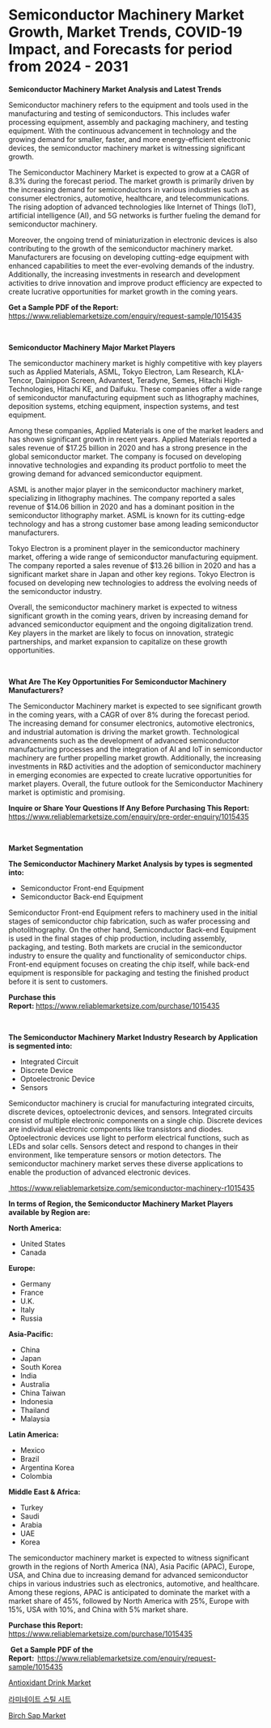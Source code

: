 <p><h1>Semiconductor Machinery Market Growth, Market Trends, COVID-19 Impact, and Forecasts for period from 2024 - 2031</h1></p><p><strong>Semiconductor Machinery Market Analysis and Latest Trends</strong></p>
<p><p>Semiconductor machinery refers to the equipment and tools used in the manufacturing and testing of semiconductors. This includes wafer processing equipment, assembly and packaging machinery, and testing equipment. With the continuous advancement in technology and the growing demand for smaller, faster, and more energy-efficient electronic devices, the semiconductor machinery market is witnessing significant growth.</p><p>The Semiconductor Machinery Market is expected to grow at a CAGR of 8.3% during the forecast period. The market growth is primarily driven by the increasing demand for semiconductors in various industries such as consumer electronics, automotive, healthcare, and telecommunications. The rising adoption of advanced technologies like Internet of Things (IoT), artificial intelligence (AI), and 5G networks is further fueling the demand for semiconductor machinery.</p><p>Moreover, the ongoing trend of miniaturization in electronic devices is also contributing to the growth of the semiconductor machinery market. Manufacturers are focusing on developing cutting-edge equipment with enhanced capabilities to meet the ever-evolving demands of the industry. Additionally, the increasing investments in research and development activities to drive innovation and improve product efficiency are expected to create lucrative opportunities for market growth in the coming years.</p></p>
<p><strong>Get a Sample PDF of the Report:&nbsp;</strong> <a href="https://www.reliablemarketsize.com/enquiry/request-sample/1015435">https://www.reliablemarketsize.com/enquiry/request-sample/1015435</a></p>
<p>&nbsp;</p>
<p><strong>Semiconductor Machinery Major Market Players</strong></p>
<p><p>The semiconductor machinery market is highly competitive with key players such as Applied Materials, ASML, Tokyo Electron, Lam Research, KLA-Tencor, Dainippon Screen, Advantest, Teradyne, Semes, Hitachi High-Technologies, Hitachi KE, and Daifuku. These companies offer a wide range of semiconductor manufacturing equipment such as lithography machines, deposition systems, etching equipment, inspection systems, and test equipment.</p><p>Among these companies, Applied Materials is one of the market leaders and has shown significant growth in recent years. Applied Materials reported a sales revenue of $17.25 billion in 2020 and has a strong presence in the global semiconductor market. The company is focused on developing innovative technologies and expanding its product portfolio to meet the growing demand for advanced semiconductor equipment.</p><p>ASML is another major player in the semiconductor machinery market, specializing in lithography machines. The company reported a sales revenue of $14.06 billion in 2020 and has a dominant position in the semiconductor lithography market. ASML is known for its cutting-edge technology and has a strong customer base among leading semiconductor manufacturers.</p><p>Tokyo Electron is a prominent player in the semiconductor machinery market, offering a wide range of semiconductor manufacturing equipment. The company reported a sales revenue of $13.26 billion in 2020 and has a significant market share in Japan and other key regions. Tokyo Electron is focused on developing new technologies to address the evolving needs of the semiconductor industry.</p><p>Overall, the semiconductor machinery market is expected to witness significant growth in the coming years, driven by increasing demand for advanced semiconductor equipment and the ongoing digitalization trend. Key players in the market are likely to focus on innovation, strategic partnerships, and market expansion to capitalize on these growth opportunities.</p></p>
<p>&nbsp;</p>
<p><strong>What Are The Key Opportunities For Semiconductor Machinery Manufacturers?</strong></p>
<p><p>The Semiconductor Machinery market is expected to see significant growth in the coming years, with a CAGR of over 8% during the forecast period. The increasing demand for consumer electronics, automotive electronics, and industrial automation is driving the market growth. Technological advancements such as the development of advanced semiconductor manufacturing processes and the integration of AI and IoT in semiconductor machinery are further propelling market growth. Additionally, the increasing investments in R&D activities and the adoption of semiconductor machinery in emerging economies are expected to create lucrative opportunities for market players. Overall, the future outlook for the Semiconductor Machinery market is optimistic and promising.</p></p>
<p><strong>Inquire or Share Your Questions If Any Before Purchasing This Report:</strong> <a href="https://www.reliablemarketsize.com/enquiry/pre-order-enquiry/1015435">https://www.reliablemarketsize.com/enquiry/pre-order-enquiry/1015435</a></p>
<p>&nbsp;</p>
<p><strong>Market Segmentation</strong></p>
<p><strong>The Semiconductor Machinery Market Analysis by types is segmented into:</strong></p>
<p><ul><li>Semiconductor Front-end Equipment</li><li>Semiconductor Back-end Equipment</li></ul></p>
<p><p>Semiconductor Front-end Equipment refers to machinery used in the initial stages of semiconductor chip fabrication, such as wafer processing and photolithography. On the other hand, Semiconductor Back-end Equipment is used in the final stages of chip production, including assembly, packaging, and testing. Both markets are crucial in the semiconductor industry to ensure the quality and functionality of semiconductor chips. Front-end equipment focuses on creating the chip itself, while back-end equipment is responsible for packaging and testing the finished product before it is sent to customers.</p></p>
<p><strong>Purchase this Report:&nbsp;</strong><a href="https://www.reliablemarketsize.com/purchase/1015435">https://www.reliablemarketsize.com/purchase/1015435</a></p>
<p>&nbsp;</p>
<p><strong>The Semiconductor Machinery Market Industry Research by Application is segmented into:</strong></p>
<p><ul><li>Integrated Circuit</li><li>Discrete Device</li><li>Optoelectronic Device</li><li>Sensors</li></ul></p>
<p><p>Semiconductor machinery is crucial for manufacturing integrated circuits, discrete devices, optoelectronic devices, and sensors. Integrated circuits consist of multiple electronic components on a single chip. Discrete devices are individual electronic components like transistors and diodes. Optoelectronic devices use light to perform electrical functions, such as LEDs and solar cells. Sensors detect and respond to changes in their environment, like temperature sensors or motion detectors. The semiconductor machinery market serves these diverse applications to enable the production of advanced electronic devices.</p></p>
<p><a href="https://www.reliablemarketsize.com/semiconductor-machinery-r1015435">&nbsp;https://www.reliablemarketsize.com/semiconductor-machinery-r1015435</a></p>
<p><strong>In terms of Region, the Semiconductor Machinery Market Players available by Region are:</strong></p>
<p>
    <p> <strong> North America: </strong>
        <ul>
            <li>United States</li>
            <li>Canada</li>
        </ul>
        </p> 
    <p> <strong> Europe: </strong>
        <ul>
            <li>Germany</li>
            <li>France</li>
            <li>U.K.</li>
            <li>Italy</li>
            <li>Russia</li>
        </ul>
        </p> 
    <p> <strong> Asia-Pacific: </strong>
        <ul>
            <li>China</li>
            <li>Japan</li>
            <li>South Korea</li>
            <li>India</li>
            <li>Australia</li>
            <li>China Taiwan</li>
            <li>Indonesia</li>
            <li>Thailand</li>
            <li>Malaysia</li>
        </ul>
        </p> 
    <p> <strong> Latin America: </strong>
        <ul>
            <li>Mexico</li>
            <li>Brazil</li>
            <li>Argentina Korea</li>
            <li>Colombia</li>
        </ul>
        </p> 
    <p> <strong> Middle East & Africa: </strong>
        <ul>
            <li>Turkey</li>
            <li>Saudi</li>
            <li>Arabia</li>
            <li>UAE</li>
            <li>Korea</li>
        </ul>
    </p>
    </p>
<p><p>The semiconductor machinery market is expected to witness significant growth in the regions of North America (NA), Asia Pacific (APAC), Europe, USA, and China due to increasing demand for advanced semiconductor chips in various industries such as electronics, automotive, and healthcare. Among these regions, APAC is anticipated to dominate the market with a market share of 45%, followed by North America with 25%, Europe with 15%, USA with 10%, and China with 5% market share.</p></p>
<p><strong>Purchase this Report: </strong><a href="https://www.reliablemarketsize.com/purchase/1015435">https://www.reliablemarketsize.com/purchase/1015435</a></p>
<p>&nbsp;<strong>Get a Sample PDF of the Report:&nbsp;&nbsp;</strong><a href="https://www.reliablemarketsize.com/enquiry/request-sample/1015435">https://www.reliablemarketsize.com/enquiry/request-sample/1015435</a></p>
<p><strong></strong></p>
<p><p><a href="https://github.com/evanppinks/Market-Research-Report-List-1/blob/main/antioxidant-drink-market.md">Antioxidant Drink Market</a></p><p><a href="https://github.com/Nicolasrown5/Market-Research-Report-List-2/blob/main/787074047920.md">라미네이트 스틸 시트</a></p><p><a href="https://github.com/tusomamen9/Market-Research-Report-List-1/blob/main/birch-sap-market.md">Birch Sap Market</a></p></p>